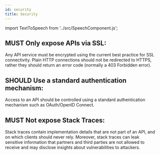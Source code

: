 ```yaml
---
id: security
title: Security
---
```


import TextToSpeech from '../src/SpeechComponent.js';

<TextToSpeech>

## MUST Only expose APIs via SSL:

Any API service must be encrypted using the current best practice for SSL connectivity. Plain HTTP connections should not be redirected to HTTPS, rather they should return an error code (normally a 403 Forbidden error).
## SHOULD Use a standard authentication mechanism:

Access to an API should be controlled using a standard authentication mechanism such as OAuth/OpenID Connect.
## MUST Not expose Stack Traces:

Stack traces contain implementation details that are not part of an API, and on which clients should never rely. Moreover, stack traces can leak sensitive information that partners and third parties are not allowed to receive and may disclose insights about vulnerabilities to attackers.

</TextToSpeech>